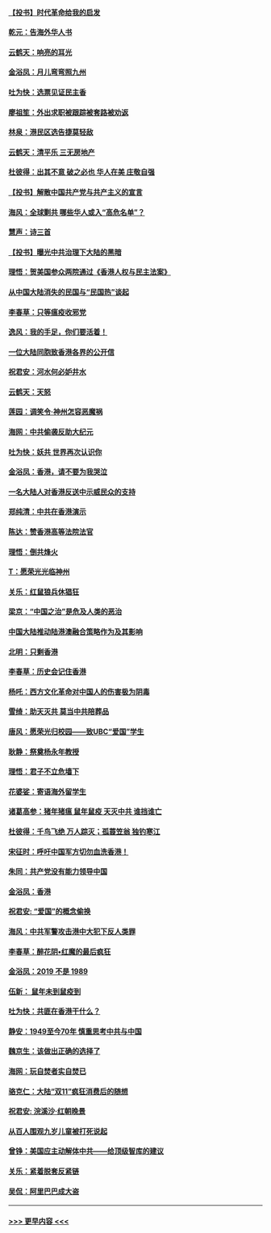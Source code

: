 #### [【投书】时代革命给我的启发](../pages/nsc993/n11684287.md?t=11280422) 
#### [乾元：告海外华人书](../pages/nsc993/n11684044.md?t=11280422) 
#### [云鹤天：响亮的耳光](../pages/nsc993/n11684254.md?t=11280422) 
#### [金浴凤：月儿弯弯照九州](../pages/nsc993/n11684231.md?t=11280422) 
#### [吐为快：选票见证民主香](../pages/nsc993/n11684206.md?t=11280422) 
#### [廖祖笙：外出求职被跟踪被套路被劝返](../pages/nsc993/n11683874.md?t=11280422) 
#### [林泉：港民区选告捷莫轻敌](../pages/nsc993/n11683930.md?t=11280422) 
#### [云鹤天：清平乐 三无房地产](../pages/nsc993/n11681521.md?t=11280422) 
#### [杜彼得：出其不意 破之必也 华人在美 庄敬自强](../pages/nsc993/n11679554.md?t=11280422) 
#### [【投书】解散中国共产党与共产主义的宣言](../pages/nsc993/n11679177.md?t=11280422) 
#### [海风：全球剿共 哪些华人或入“高危名单”？](../pages/nsc993/n11678617.md?t=11280422) 
#### [慧声：诗三首](../pages/nsc993/n11678848.md?t=11280422) 
#### [【投书】曝光中共治理下大陆的黑暗](../pages/nsc993/n11678674.md?t=11280422) 
#### [理悟：贺美国参众两院通过《香港人权与民主法案》](../pages/nsc993/n11678104.md?t=11280422) 
#### [从中国大陆消失的民国与“民国热”谈起](../pages/nsc993/n11678075.md?t=11280422) 
#### [李春草：只等瘟疫收邪党](../pages/nsc993/n11677308.md?t=11280422) 
#### [逸风：我的手足，你们要活着！](../pages/nsc993/n11676352.md?t=11280422) 
#### [一位大陆同胞致香港各界的公开信](../pages/nsc993/n11675761.md?t=11280422) 
#### [祝君安：河水何必妒井水](../pages/nsc993/n11675746.md?t=11280422) 
#### [云鹤天：天怒](../pages/nsc993/n11675718.md?t=11280422) 
#### [莲园：调笑令‧神州怎容恶魔祸](../pages/nsc993/n11675648.md?t=11280422) 
#### [海网：中共偷袭反助大纪元](../pages/nsc993/n11673515.md?t=11280422) 
#### [吐为快：妖共 世界再次认识你](../pages/nsc993/n11673506.md?t=11280422) 
#### [金浴凤：香港，请不要为我哭泣](../pages/nsc993/n11673248.md?t=11280422) 
#### [一名大陆人对香港反送中示威民众的支持](../pages/nsc993/n11672615.md?t=11280422) 
#### [郑纯清：中共在香港演示](../pages/nsc993/n11670539.md?t=11280422) 
#### [陈达：赞香港高等法院法官](../pages/nsc993/n11669542.md?t=11280422) 
#### [理悟：倒共烽火](../pages/nsc993/n11668844.md?t=11280422) 
#### [T：愿荣光光临神州](../pages/nsc993/n11668421.md?t=11280422) 
#### [关乐：红鼠狼兵休猖狂](../pages/nsc993/n11668378.md?t=11280422) 
#### [梁京：“中国之治”是危及人类的恶治](../pages/nsc993/n11668328.md?t=11280422) 
#### [中国大陆推动陆港澳融合策略作为及其影响](../pages/nsc993/n11668157.md?t=11280422) 
#### [北明：只剩香港](../pages/nsc993/n11668002.md?t=11280422) 
#### [李春草：历史会记住香港](../pages/nsc993/n11667927.md?t=11280422) 
#### [杨吒：西方文化革命对中国人的伤害极为阴毒](../pages/nsc993/n11664521.md?t=11280422) 
#### [雪绮：助天灭共 莫当中共陪葬品](../pages/nsc993/n11662650.md?t=11280422) 
#### [唐风：愿荣光归校园——致UBC“爱国”学生](../pages/nsc993/n11662194.md?t=11280422) 
#### [耿静：祭奠杨永年教授](../pages/nsc993/n11662514.md?t=11280422) 
#### [理悟：君子不立危墙下](../pages/nsc993/n11662172.md?t=11280422) 
#### [花婆娑：寄语海外留学生](../pages/nsc993/n11662121.md?t=11280422) 
#### [诸葛高参：猪年猪瘟 鼠年鼠疫 天灭中共 谁挡谁亡](../pages/nsc993/n11661980.md?t=11280422) 
#### [杜彼得：千鸟飞绝 万人踪灭；孤蓑笠翁 独钓寒江](../pages/nsc993/n11661170.md?t=11280422) 
#### [宋征时：呼吁中国军方切勿血洗香港！](../pages/nsc993/n11415318.md?t=11280422) 
#### [朱同：共产党没有能力领导中国](../pages/nsc993/n11660421.md?t=11280422) 
#### [金浴凤：香港](../pages/nsc993/n11660419.md?t=11280422) 
#### [祝君安: “爱国”的概念偷换](../pages/nsc993/n11659706.md?t=11280422) 
#### [海风：中共军警攻击港中大犯下反人类罪](../pages/nsc993/n11659632.md?t=11280422) 
#### [李春草：醉花阴•红魔的最后疯狂](../pages/nsc993/n11659287.md?t=11280422) 
#### [金浴凤：2019 不是 1989](../pages/nsc993/n11657663.md?t=11280422) 
#### [伍新： 鼠年未到鼠疫到](../pages/nsc993/n11655098.md?t=11280422) 
#### [吐为快：共匪在香港干什么？](../pages/nsc993/n11654891.md?t=11280422) 
#### [静安：1949至今70年 慎重思考中共与中国](../pages/nsc993/n11651244.md?t=11280422) 
#### [魏京生：该做出正确的选择了](../pages/nsc993/n11653084.md?t=11280422) 
#### [海网：玩自焚者实自焚已](../pages/nsc993/n11652423.md?t=11280422) 
#### [骆克仁：大陆“双11”疯狂消费后的随想](../pages/nsc993/n11652305.md?t=11280422) 
#### [祝君安: 浣溪沙·红朝晚景](../pages/nsc993/n11652258.md?t=11280422) 
#### [从百人围观九岁儿童被打死说起](../pages/nsc993/n11651030.md?t=11280422) 
#### [曾铮：美国应主动解体中共——给顶级智库的建议](../pages/nsc993/n11649888.md?t=11280422) 
#### [关乐：紧着脱套反紧链](../pages/nsc993/n11649069.md?t=11280422) 
#### [吴侃：阿里巴巴成大盗](../pages/nsc993/n11645523.md?t=11280422) 

----
#### [ >>> 更早内容 <<< ](../indexes/nsc993-earlier.md)
